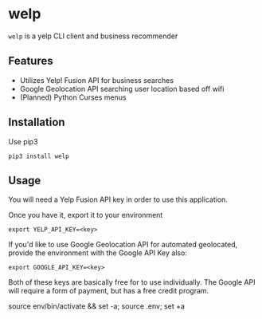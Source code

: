 # welp

`welp` is a yelp CLI client and business recommender

## Features

- Utilizes Yelp! Fusion API for business searches
- Google Geolocation API searching user location based off wifi
- (Planned) Python Curses menus

## Installation

Use pip3
```
pip3 install welp
```

## Usage

You will need a Yelp Fusion API key in order to use this application.

Once you have it, export it to your environment
```
export YELP_API_KEY=<key>
```

If you'd like to use Google Geolocation API for automated geolocated, provide the environment with the Google API Key also:
```
export GOOGLE_API_KEY=<key>
```

Both of these keys are basically free for to use individually. The Google API will require a form of payment, but has a free credit program.




source env/bin/activate && set -a; source .env; set +a
